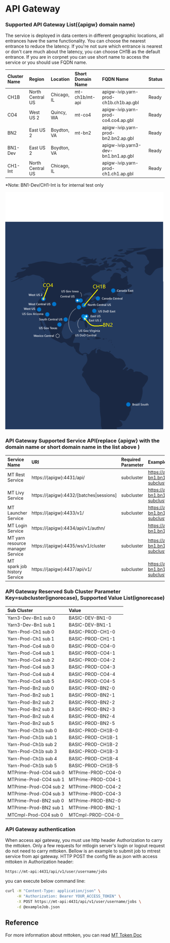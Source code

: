 # API Gateway

### Supported API Gateway List({apigw} domain name)

The service is deployed in data centers in different geographic locations, all entrances have the same functionality.
You can choose the nearest entrance to reduce the latency. If you're not sure which entrance is nearest or don't care much about the latency, you can choose CH1B as the default entrance. If you are in corpnet you can use short name to access the service or you should use FQDN name.

| Cluster Name | Region | Location | Short Domain Name | FQDN Name | Status |
| :---------- | :------  | :------ | :------  | :------ | :------ |
| CH1B        | North Central US  |  Chicago, IL  | mt-ch1b/mt-api        | apigw-ivip.yarn-prod-ch1b.ch1b.ap.gbl | Ready |
| CO4         | West US 2  | Quincy, WA   | mt-co4        | apigw-ivip.yarn-prod-co4.co4.ap.gbl | Ready |
| BN2         | East US 2  |  Boydton, VA  | mt-bn2        | apigw-ivip.yarn-prod-bn2.bn2.ap.gbl | Ready |
| BN1-Dev    | East US 2  |  Boydton, VA  |          | apigw-ivip.yarn3-dev-bn1.bn1.ap.gbl | Ready |
| CH1-Int    |  North Central US |  Chicago, IL  |          | apigw-ivip.yarn-prod-ch1.ch1.ap.gbl | Ready |

 *Note: BN1-Dev/CH1-Int is for internal test only
 
![apigw dc](apigw-dc.png) 

### API Gateway Supported Service API(replace {apigw} with the domain name or short domain name in the list above  )

| Service Name | URI | Required Parameter | Example | Specific API Reference |
| :---------- | :- | :---------------- | :----- | :----- |
| MT Rest Service | https://{apigw}:4431/api/ | subcluster | https://apigw-ivip.yarn3-dev-bn1.bn1.ap.gbl:4431/api/v1/jobs?subcluster=BASIC-PROD-CO4-0 | [API.md](../../../docs/rest-server/MT/JobAPIReadme.md)
| MT Livy Service | https://{apigw}:4432/[batches\|sessions] | subcluster | https://apigw-ivip.yarn3-dev-bn1.bn1.ap.gbl:4432/batches?subcluster=BASIC-PROD-CO4-0 | [REST API](http://livy.incubator.apache.org/docs/latest/rest-api.html)
| MT Launcher Service | https://{apigw}:4433/v1/ | subcluster | https://apigw-ivip.yarn3-dev-bn1.bn1.ap.gbl:4433/v1/Frameworks?subcluster=BASIC-PROD-CO4-0 | [FrameworkLauncher](https://mtpwiki.azurewebsites.net/use/FrameworkLauncher.html)
| MT Login Service | https://{apigw}:4434/api/v1/authn/ |   | https://apigw-ivip.yarn3-dev-bn1.bn1.ap.gbl:4434/api/v1/authn/oidc/login | [API.md](../../../docs/rest-server/API.md)
| MT yarn resource manager Service | https://{apigw}:4435/ws/v1/cluster | subcluster | https://apigw-ivip.yarn3-dev-bn1.bn1.ap.gbl:4435/ws/v1/cluster/info?subcluster=BASIC-PROD-CO4-0 | [API.md](https://hadoop.apache.org/docs/stable/hadoop-yarn/hadoop-yarn-site/ResourceManagerRest.html)
| MT spark job history Service | https://{apigw}:4437/api/v1/ | subcluster | https://apigw-ivip.yarn3-dev-bn1.bn1.ap.gbl:4437/api/v1/version?subcluster=BASIC-PROD-CO4-0 | [API.md](https://spark.apache.org/docs/2.1.0/monitoring.html)


### API Gateway Reserved Sub Cluster Parameter Key=subcluster(ignorecase), Supported Value List(ignorecase)
| Sub Cluster | Value |
| :---------- | :---------- |
| Yarn3-Dev-Bn1 sub 0         |BASIC-DEV-BN1-0       |
| Yarn3-Dev-Bn1 sub 1         |BASIC-DEV-BN1-1       |
| Yarn-Prod-Ch1 sub 0         |BASIC-PROD-CH1-0      |
| Yarn-Prod-Ch1 sub 1         |BASIC-PROD-CH1-1      |
| Yarn-Prod-Co4 sub 0         |BASIC-PROD-CO4-0      |
| Yarn-Prod-Co4 sub 1         |BASIC-PROD-CO4-1      |
| Yarn-Prod-Co4 sub 2         |BASIC-PROD-CO4-2      |
| Yarn-Prod-Co4 sub 3         |BASIC-PROD-CO4-3      |
| Yarn-Prod-Co4 sub 4         |BASIC-PROD-CO4-4      |
| Yarn-Prod-Co4 sub 5         |BASIC-PROD-CO4-5      |
| Yarn-Prod-Bn2 sub 0         |BASIC-PROD-BN2-0      |
| Yarn-Prod-Bn2 sub 1         |BASIC-PROD-BN2-1      |
| Yarn-Prod-Bn2 sub 2         |BASIC-PROD-BN2-2      |
| Yarn-Prod-Bn2 sub 3         |BASIC-PROD-BN2-3      |
| Yarn-Prod-Bn2 sub 4         |BASIC-PROD-BN2-4      |
| Yarn-Prod-Bn2 sub 5         |BASIC-PROD-BN2-5      |
| Yarn-Prod-Ch1b sub 0         |BASIC-PROD-CH1B-0         |
| Yarn-Prod-Ch1b sub 1         |BASIC-PROD-CH1B-1         |
| Yarn-Prod-Ch1b sub 2         |BASIC-PROD-CH1B-2         |
| Yarn-Prod-Ch1b sub 3         |BASIC-PROD-CH1B-3         |
| Yarn-Prod-Ch1b sub 4         |BASIC-PROD-CH1B-4         |
| Yarn-Prod-Ch1b sub 5         |BASIC-PROD-CH1B-5         |
| MTPrime-Prod-CO4 sub 0        |MTPrime-PROD-CO4-0         |
| MTPrime-Prod-CO4 sub 1        |MTPrime-PROD-CO4-1         |
| MTPrime-Prod-CO4 sub 2         |MTPrime-PROD-CO4-2         |
| MTPrime-Prod-CO4 sub 3         |MTPrime-PROD-CO4-3         |
| MTPrime-Prod-BN2 sub 0         |MTPrime-PROD-BN2-0         |
| MTPrime-Prod-BN2 sub 1         |MTPrime-PROD-BN2-1         |
| MTCmpl-Prod-CO4 sub 0         |MTCmpl-PROD-CO4-0         |

### API Gateway authentication

When access api gateway, you must use http header Authorization to carry the mttoken. Only a few requests for mtlogin server's login or logout request do not need to carry mttoken. Bellow is an example to submit job to mtrest service from api gateway.
HTTP POST the config file as json with access mttoken in Authorization header:
```
https://mt-api:4431/api/v1/user/username/jobs
```
you can execute below command line:
```sh
curl -H "Content-Type: application/json" \
     -H "Authorization: Bearer YOUR_ACCESS_TOKEN" \
     -X POST https://mt-api:4431/api/v1/user/username/jobs \
     -d @exampleJob.json
```

## Reference
For more information about mttoken, you can read [MT Token Doc](https://mtpwiki.azurewebsites.net/use/Authentication/Authentication.html)


